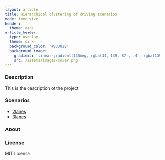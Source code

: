 ```yaml
---
layout: article
title: Hierarchical clustering of driving scenarios
mode: immersive
header:
  theme: dark
article_header:
  type: overlay
  theme: dark
  background_color: '#203028'
  background_image:
    gradient: 'linear-gradient(135deg, rgba(34, 139, 87 , .4), rgba(139, 34, 139, .4))'
    src: /assets/images/cover.png
---
```

### Description

This is the description of the project

### Scenarios

- [2lanes](/scenarios//2lanes)
- [3lanes](/scenarios//3lanes)

### About

### License

MIT License

